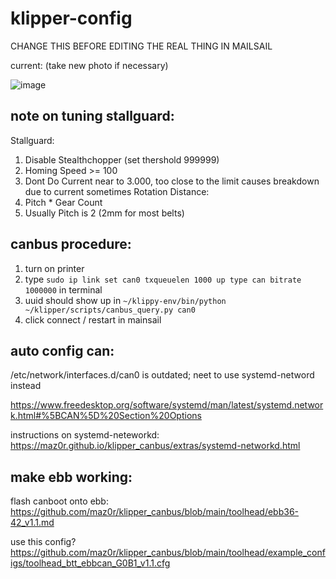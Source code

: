 # klipper-config

CHANGE THIS BEFORE EDITING THE REAL THING IN MAILSAIL

current: (take new photo if necessary)

![image](https://cdn.discordapp.com/attachments/1109794418808070181/1171392630295363624/IMG_20231107_181505.jpg?ex=655c8366&is=654a0e66&hm=5d8acb28575f04c8952ebb86eece0acd9427b323c684acbcea9d9ae9390e58d8&)

## note on tuning stallguard: 
Stallguard: 
 1) Disable Stealthchopper (set thershold 999999)
 2) Homing Speed >= 100
 3) Dont Do Current near to 3.000, too close to the limit causes breakdown due to current sometimes
Rotation Distance:
  1) Pitch * Gear Count
  2) Usually Pitch is 2 (2mm for most belts)

## canbus procedure:
1. turn on printer
2. type `sudo ip link set can0 txqueuelen 1000 up type can bitrate 1000000` in terminal
3. uuid should show up in `~/klippy-env/bin/python ~/klipper/scripts/canbus_query.py can0`
4. click connect / restart in mainsail

## auto config can:
/etc/network/interfaces.d/can0 is outdated; neet to use systemd-netword instead

https://www.freedesktop.org/software/systemd/man/latest/systemd.network.html#%5BCAN%5D%20Section%20Options

instructions on systemd-neteworkd: 
https://maz0r.github.io/klipper_canbus/extras/systemd-networkd.html

## make ebb working:
flash canboot onto ebb: https://github.com/maz0r/klipper_canbus/blob/main/toolhead/ebb36-42_v1.1.md

use this config? https://github.com/maz0r/klipper_canbus/blob/main/toolhead/example_configs/toolhead_btt_ebbcan_G0B1_v1.1.cfg

